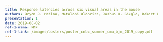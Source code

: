 ```yaml
---
title: Response latencies across six visual areas in the mouse
authors: Bryan J. Medina, Motolani Olanrire, Joshua H. Siegle, Robert E. Kass
presentation: 1
date: 2019-08-02
ref-1-name: PDF
ref-1-link: /images/posters/poster_cnbc_summer_cmu_bjm_2019_copy.pdf
---
```


